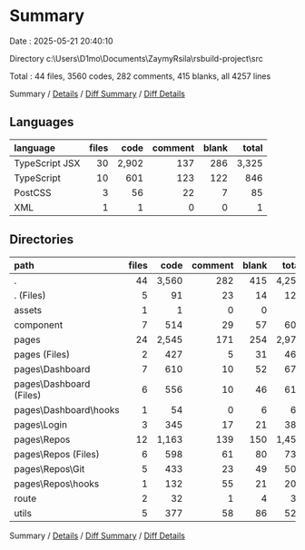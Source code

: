 # Summary

Date : 2025-05-21 20:40:10

Directory c:\\Users\\D1mo\\Documents\\ZaymyRsila\\rsbuild-project\\src

Total : 44 files,  3560 codes, 282 comments, 415 blanks, all 4257 lines

Summary / [Details](details.md) / [Diff Summary](diff.md) / [Diff Details](diff-details.md)

## Languages
| language | files | code | comment | blank | total |
| :--- | ---: | ---: | ---: | ---: | ---: |
| TypeScript JSX | 30 | 2,902 | 137 | 286 | 3,325 |
| TypeScript | 10 | 601 | 123 | 122 | 846 |
| PostCSS | 3 | 56 | 22 | 7 | 85 |
| XML | 1 | 1 | 0 | 0 | 1 |

## Directories
| path | files | code | comment | blank | total |
| :--- | ---: | ---: | ---: | ---: | ---: |
| . | 44 | 3,560 | 282 | 415 | 4,257 |
| . (Files) | 5 | 91 | 23 | 14 | 128 |
| assets | 1 | 1 | 0 | 0 | 1 |
| component | 7 | 514 | 29 | 57 | 600 |
| pages | 24 | 2,545 | 171 | 254 | 2,970 |
| pages (Files) | 2 | 427 | 5 | 31 | 463 |
| pages\\Dashboard | 7 | 610 | 10 | 52 | 672 |
| pages\\Dashboard (Files) | 6 | 556 | 10 | 46 | 612 |
| pages\\Dashboard\\hooks | 1 | 54 | 0 | 6 | 60 |
| pages\\Login | 3 | 345 | 17 | 21 | 383 |
| pages\\Repos | 12 | 1,163 | 139 | 150 | 1,452 |
| pages\\Repos (Files) | 6 | 598 | 61 | 80 | 739 |
| pages\\Repos\\Git | 5 | 433 | 23 | 49 | 505 |
| pages\\Repos\\hooks | 1 | 132 | 55 | 21 | 208 |
| route | 2 | 32 | 1 | 4 | 37 |
| utils | 5 | 377 | 58 | 86 | 521 |

Summary / [Details](details.md) / [Diff Summary](diff.md) / [Diff Details](diff-details.md)